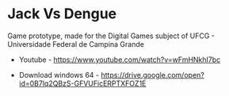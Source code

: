 # Jack Vs Dengue
Game prototype, made for the Digital Games subject of UFCG - Universidade Federal de Campina Grande

- Youtube - https://www.youtube.com/watch?v=wFmHNkhI7bc

- Download windows 64 - https://drive.google.com/open?id=0B7lq2QBzS-GFVUFicERPTXFOZ1E
